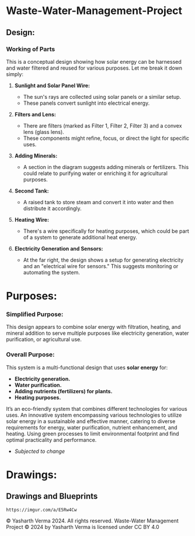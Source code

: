 # Waste-Water-Management-Project
## Design:
### Working of Parts 
This is a conceptual design showing how solar energy can be harnessed and water filtered and reused for various purposes. Let me break it down simply:

1. **Sunlight and Solar Panel Wire:**
    - The sun's rays are collected using solar panels or a similar setup.
    - These panels convert sunlight into electrical energy.
    
2. **Filters and Lens:**
    - There are filters (marked as Filter 1, Filter 2, Filter 3) and a convex lens (glass lens).
    - These components might refine, focus, or direct the light for specific uses.
    
3. **Adding Minerals:**
    - A section in the diagram suggests adding minerals or fertilizers. This could relate to purifying water or enriching it for agricultural purposes.
    
4. **Second Tank:**
    - A raised tank to store steam and convert it into water and then distribute it accordingly.
    
5. **Heating Wire:**
    - There's a wire specifically for heating purposes, which could be part of a system to generate additional heat energy.
    
6. **Electricity Generation and Sensors:**
    - At the far right, the design shows a setup for generating electricity and an "electrical wire for sensors." This suggests monitoring or automating the system.

# Purposes:
### Simplified Purpose:

This design appears to combine solar energy with filtration, heating, and mineral addition to serve multiple purposes like electricity generation, water purification, or agricultural use.
### Overall Purpose:

This system is a multi-functional design that uses  **solar energy** for:

- **Electricity generation.**
- **Water purification.**
- **Adding nutrients (fertilizers) for plants.**
- **Heating purposes.**

It’s an eco-friendly system that combines different technologies for various uses.
An innovative system encompassing various technologies to utilize solar energy in a sustainable and effective manner, catering to diverse requirements for energy, water purification, nutrient enhancement, and heating. Using green processes to limit environmental footprint and find optimal practicality and performance.

*  *Subjected to change*

# Drawings:
## Drawings and Blueprints

  ```https://imgur.com/a/E5Rw4Cw```

  © Yasharth Verma 2024. All rights reserved.
  Waste-Water Management Project © 2024 by Yasharth Verma is licensed under CC BY 4.0 
